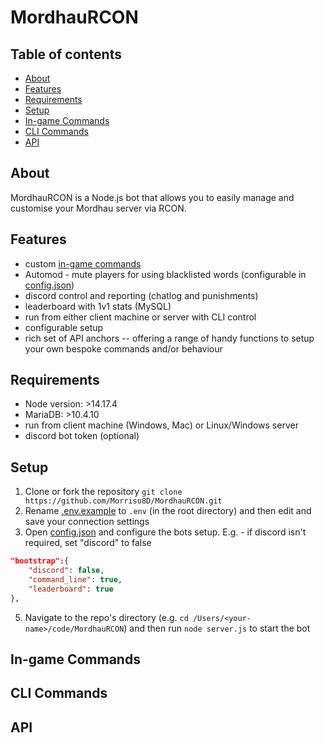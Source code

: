 # MordhauRCON

## Table of contents
* [About](#about)
* [Features](#features)
* [Requirements](#requirements)
* [Setup](#setup)
* [In-game Commands](#in-game-commands)
* [CLI Commands](#cli-commands)
* [API](#api)

## About
MordhauRCON is a Node.js bot that allows you to easily manage and customise your Mordhau server via RCON.

## Features
* custom [in-game commands](#in-game-commands)
* Automod - mute players for using blacklisted words (configurable in [config.json](/config.json))
* discord control and reporting (chatlog and punishments)
* leaderboard with 1v1 stats (MySQL)
* run from either client machine or server with CLI control
* configurable setup
* rich set of API anchors -- offering a range of handy functions to setup your own bespoke commands and/or behaviour

## Requirements
* Node version: >14.17.4
* MariaDB: >10.4.10
* run from client machine (Windows, Mac) or Linux/Windows server
* discord bot token (optional)

## Setup
1. Clone or fork the repository ``git clone https://github.com/Morriso8D/MordhauRCON.git``
2. Rename [.env.example](/.env.example) to ``.env`` (in the root directory) and then edit and save your connection settings
3. Open [config.json](/config.json) and configure the bots setup. E.g. - if discord isn't required, set "discord" to false
```json 
"bootstrap":{
    "discord": false,
    "command_line": true,
    "leaderboard": true
},
```
5. Navigate to the repo's directory (e.g. ``cd /Users/<your-name>/code/MordhauRCON``) and then run ``node server.js`` to start the bot

## In-game Commands

## CLI Commands

## API

